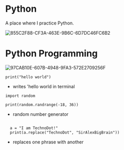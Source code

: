 
# Python
A place where I practice Python.



![855C2F88-CF3A-463E-9B6C-6D7DC46FC6B2](https://user-images.githubusercontent.com/98426972/164277266-48e91f1a-ac49-4641-a41c-3e4b3106d5bf.jpeg)

# Python Programming
![97CAB10E-607B-4948-9FA3-572E2709256F](https://user-images.githubusercontent.com/98426972/164283157-0ebee0c6-a5d8-47aa-9e79-9501ef1ca8d7.gif)

```
print("hello world")
```
- writes 'hello world in terminal

```
import random

print(random.randrange(-18, 36))
```
- random  number generator
```

  a = "I am TechnoDot!"
  print(a.replace("TechnoDot", "SirAlexBigBrain"))
  ```
  - replaces one phrase with another
